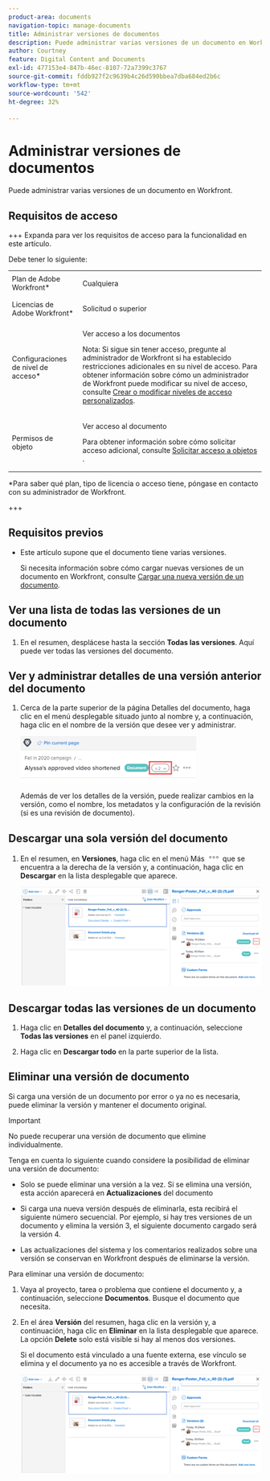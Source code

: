 ```yaml
---
product-area: documents
navigation-topic: manage-documents
title: Administrar versiones de documentos
description: Puede administrar varias versiones de un documento en Workfront.
author: Courtney
feature: Digital Content and Documents
exl-id: 477153e4-847b-46ec-8107-72a7399c3767
source-git-commit: fddb927f2c9639b4c26d590bbea7dba684ed2b6c
workflow-type: tm+mt
source-wordcount: '542'
ht-degree: 32%

---
```


# Administrar versiones de documentos

Puede administrar varias versiones de un documento en Workfront.

## Requisitos de acceso

+++ Expanda para ver los requisitos de acceso para la funcionalidad en este artículo.

Debe tener lo siguiente:

<table style="table-layout:auto"> 
 <col> 
 <col> 
 <tbody> 
  <tr> 
   <td role="rowheader">Plan de Adobe Workfront*</td> 
   <td> <p> Cualquiera</p> </td> 
  </tr> 
  <tr> 
   <td role="rowheader">Licencias de Adobe Workfront*</td> 
   <td> <p>Solicitud o superior</p> </td> 
  </tr> 
  <tr> 
   <td role="rowheader">Configuraciones de nivel de acceso*</td> 
   <td> <p>Ver acceso a los documentos</p> <p>Nota: Si sigue sin tener acceso, pregunte al administrador de Workfront si ha establecido restricciones adicionales en su nivel de acceso. Para obtener información sobre cómo un administrador de Workfront puede modificar su nivel de acceso, consulte <a href="../../administration-and-setup/add-users/configure-and-grant-access/create-modify-access-levels.md" class="MCXref xref">Crear o modificar niveles de acceso personalizados</a>.</p> </td> 
  </tr> 
  <tr> 
   <td role="rowheader">Permisos de objeto</td> 
   <td> <p>Ver acceso al documento</p> <p>Para obtener información sobre cómo solicitar acceso adicional, consulte <a href="../../workfront-basics/grant-and-request-access-to-objects/request-access.md" class="MCXref xref">Solicitar acceso a objetos </a>.</p> </td> 
  </tr> 
 </tbody> 
</table>

&#42;Para saber qué plan, tipo de licencia o acceso tiene, póngase en contacto con su administrador de Workfront.

+++

## Requisitos previos

* Este artículo supone que el documento tiene varias versiones.

  Si necesita información sobre cómo cargar nuevas versiones de un documento en Workfront, consulte [Cargar una nueva versión de un documento](../../documents/managing-documents/upload-new-document-version.md).

## Ver una lista de todas las versiones de un documento

1. En el resumen, desplácese hasta la sección **Todas las versiones**. Aquí puede ver todas las versiones del documento.

## Ver y administrar detalles de una versión anterior del documento

1. Cerca de la parte superior de la página Detalles del documento, haga clic en el menú desplegable situado junto al nombre y, a continuación, haga clic en el nombre de la versión que desee ver y administrar.

   ![Menú desplegable Versión en los detalles del documento](assets/version-drop-dn-doc-dtls-nwe-350x93.png)

   Además de ver los detalles de la versión, puede realizar cambios en la versión, como el nombre, los metadatos y la configuración de la revisión (si es una revisión de documento).

## Descargar una sola versión del documento

1. En el resumen, en **Versiones**, haga clic en el menú Más ![Menú Más](assets/more-icon.png) que se encuentra a la derecha de la versión y, a continuación, haga clic en **Descargar** en la lista desplegable que aparece.

   ![Descargar un solo documento](assets/more-versions-350x143.png)

## Descargar todas las versiones de un documento

1. Haga clic en **Detalles del documento** y, a continuación, seleccione **Todas las versiones** en el panel izquierdo.

1. Haga clic en **Descargar todo** en la parte superior de la lista.

## Eliminar una versión de documento

Si carga una versión de un documento por error o ya no es necesaria, puede eliminar la versión y mantener el documento original.

>[!IMPORTANT]
>
>No puede recuperar una versión de documento que elimine individualmente.

Tenga en cuenta lo siguiente cuando considere la posibilidad de eliminar una versión de documento:

* Solo se puede eliminar una versión a la vez. Si se elimina una versión, esta acción aparecerá en **Actualizaciones** del documento
* Si carga una nueva versión después de eliminarla, esta recibirá el siguiente número secuencial. Por ejemplo, si hay tres versiones de un documento y elimina la versión 3, el siguiente documento cargado será la versión 4.
* Las actualizaciones del sistema y los comentarios realizados sobre una versión se conservan en Workfront después de eliminarse la versión.

  <!--
  <li data-mc-conditions="QuicksilverOrClassic.Draft mode">Deleting a document version in Workfront does not delete the Proof version.&nbsp;</li>
  -->

Para eliminar una versión de documento:

1. Vaya al proyecto, tarea o problema que contiene el documento y, a continuación, seleccione **Documentos**. Busque el documento que necesita.
1. En el área **Versión** del resumen, haga clic en la versión y, a continuación, haga clic en **Eliminar** en la lista desplegable que aparece. La opción **Delete** solo está visible si hay al menos dos versiones.

   Si el documento está vinculado a una fuente externa, ese vínculo se elimina y el documento ya no es accesible a través de Workfront.

   ![eliminar versión del documento](assets/more-versions-350x143.png)
